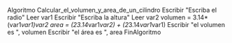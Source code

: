 
Algoritmo Calcular_el_volumen_y_area_de_un_cilindro
	Escribir "Escriba el radio"
	Leer var1
	Escribir "Escriba la altura"
	Leer var2
	volumen = 3.14*(var1*var1)*var2
	area = (2*3.14*var1*var2) + (2*3.14*var1*var1)
	Escribir "el volumen es ", volumen
	Escribir "el área es ", area
FinAlgoritmo
